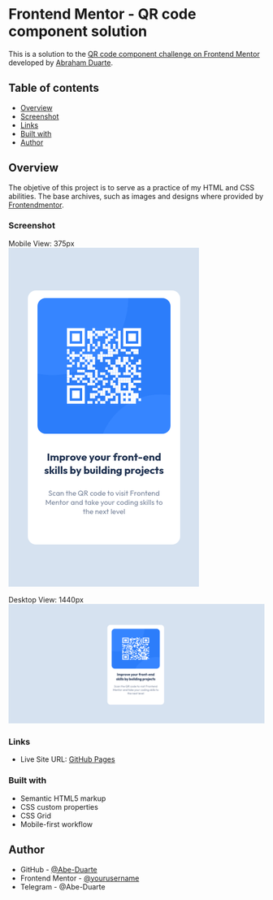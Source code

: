 # Frontend Mentor - QR code component solution

This is a solution to the [QR code component challenge on Frontend Mentor](https://www.frontendmentor.io/challenges/qr-code-component-iux_sIO_H) developed by [Abraham Duarte](https://github.com/Abe-Duarte).

## Table of contents

- [Overview](#overview)
- [Screenshot](#screenshot)
- [Links](#links)
- [Built with](#built-with)
- [Author](#author)

## Overview
The objetive of this project is to serve as a practice of my HTML and CSS abilities. The base archives, such as images and designs where provided by [Frontendmentor](https://frontendmentor.io/).

### Screenshot
Mobile View: 375px
![](./screenshots/375px-width.png)

Desktop View: 1440px
![](./screenshots/1440px-width.png)

### Links
- Live Site URL: [GitHub Pages](https://abe-duarte.github.io/QR-Code-Component/)

### Built with

- Semantic HTML5 markup
- CSS custom properties
- CSS Grid
- Mobile-first workflow

## Author

- GitHub - [@Abe-Duarte](https://www.github.com/Abe-Duarte)
- Frontend Mentor - [@yourusername](https://www.frontendmentor.io/profile/Abe-Duarte)
- Telegram - @Abe-Duarte
